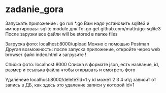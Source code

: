 # zadanie_gora


Запускать приложение : go run *.go
    Вам надо установить sqlite3 и импортироваьт sqlite module для Го: go get github.com/mattn/go-sqlite3
    После зарузки все файли will be stored в папке files

Загруска фото: localhost:8000/upload
    Можно с помощью Postman 
    Другая возможность: после запуска приложение, откройте через web browser файл index.html
    и загрузите ! 

Списка фото: localhost:8000
    Списка в формате json, есть название, id, размер и ссылька файла чтобы открывать и
    смотреть фото 

Удаленеие localhost:8000/delete?id=1 
    у id может 2 3 4 итд зависит от запись в ДБ, как здесь это удаление записи у которой id=1
